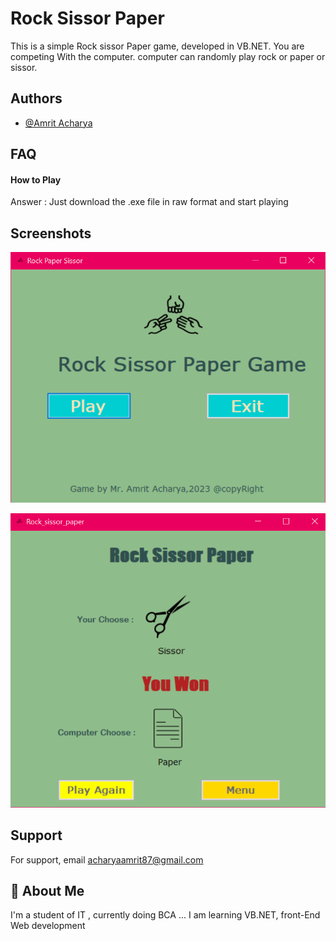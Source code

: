 
# Rock Sissor Paper

This is a simple Rock sissor Paper game, developed in VB.NET. You are competing With the computer. computer can randomly play rock or paper or sissor. 


## Authors

- [@Amrit Acharya](https://github.com/AmritAcharyaa)


## FAQ

#### How to Play 

Answer : Just download the .exe file in raw format and start playing


## Screenshots

![App Screenshots](https://github.com/AmritAcharyaa/Rock-Sissor-Paper-/blob/main/Photos/Rock%20Sissor%20Paper.png?raw=true)

![App Screenshots](https://github.com/AmritAcharyaa/Rock-Sissor-Paper-/blob/main/Photos/Rock%20Sissor%20paper_.png?raw=true)




## Support

For support, email acharyaamrit87@gmail.com

## 🚀 About Me
I'm a student of IT , currently doing BCA ...
I am learning VB.NET, front-End Web development

